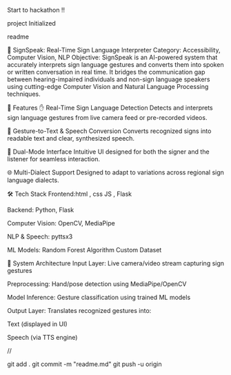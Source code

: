 Start to hackathon !!

project Initialized 

readme 

🤟 SignSpeak: Real-Time Sign Language Interpreter
Category: Accessibility, Computer Vision, NLP
Objective:
SignSpeak is an AI-powered system that accurately interprets sign language gestures and converts them into spoken or written conversation in real time. It bridges the communication gap between hearing-impaired individuals and non-sign language speakers using cutting-edge Computer Vision and Natural Language Processing techniques.

🚀 Features
✋ Real-Time Sign Language Detection
Detects and interprets sign language gestures from live camera feed or pre-recorded videos.

🔄 Gesture-to-Text & Speech Conversion
Converts recognized signs into readable text and clear, synthesized speech.

👥 Dual-Mode Interface
Intuitive UI designed for both the signer and the listener for seamless interaction.

🌐 Multi-Dialect Support
Designed to adapt to variations across regional sign language dialects.

🛠️ Tech Stack
Frontend:html , css JS , Flask

Backend: Python, Flask

Computer Vision: OpenCV, MediaPipe

NLP & Speech: pyttsx3

ML Models: Random Forest Algorithm  Custom Dataset

📸 System Architecture
Input Layer: Live camera/video stream capturing sign gestures

Preprocessing: Hand/pose detection using MediaPipe/OpenCV

Model Inference: Gesture classification using trained ML models

Output Layer: Translates recognized gestures into:

Text (displayed in UI)

Speech (via TTS engine)

//

git add .
 git commit -m "readme.md"
     git push -u origin 